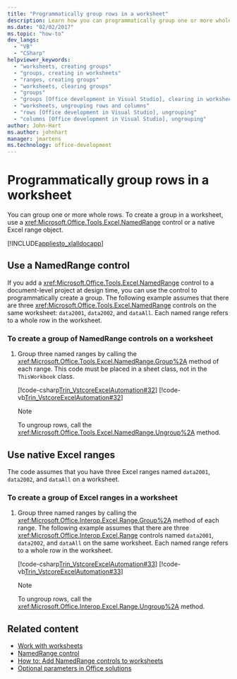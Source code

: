 ```yaml
---
title: "Programmatically group rows in a worksheet"
description: Learn how you can programmatically group one or more whole rows in Microsoft Excel by using a NamedRange control or a native Excel range object.
ms.date: "02/02/2017"
ms.topic: "how-to"
dev_langs:
  - "VB"
  - "CSharp"
helpviewer_keywords:
  - "worksheets, creating groups"
  - "groups, creating in worksheets"
  - "ranges, creating groups"
  - "worksheets, clearing groups"
  - "groups"
  - "groups [Office development in Visual Studio], clearing in worksheets"
  - "worksheets, ungrouping rows and columns"
  - "rows [Office development in Visual Studio], ungrouping"
  - "columns [Office development in Visual Studio], ungrouping"
author: John-Hart
ms.author: johnhart
manager: jmartens
ms.technology: office-development
---
```

# Programmatically group rows in a worksheet

  You can group one or more whole rows. To create a group in a worksheet, use a <xref:Microsoft.Office.Tools.Excel.NamedRange> control or a native Excel range object.

 [!INCLUDE[appliesto_xlalldocapp](../vsto/includes/appliesto-xlalldocapp-md.md)]

## Use a NamedRange control
 If you add a <xref:Microsoft.Office.Tools.Excel.NamedRange> control to a document-level project at design time, you can use the control to programmatically create a group. The following example assumes that there are three <xref:Microsoft.Office.Tools.Excel.NamedRange> controls on the same worksheet: `data2001`, `data2002`, and `dataAll`. Each named range refers to a whole row in the worksheet.

### To create a group of NamedRange controls on a worksheet

1. Group three named ranges by calling the <xref:Microsoft.Office.Tools.Excel.NamedRange.Group%2A> method of each range. This code must be placed in a sheet class, not in the `ThisWorkbook` class.

     [!code-csharp[Trin_VstcoreExcelAutomation#32](../vsto/codesnippet/CSharp/Trin_VstcoreExcelAutomationCS/Sheet1.cs#32)]
     [!code-vb[Trin_VstcoreExcelAutomation#32](../vsto/codesnippet/VisualBasic/Trin_VstcoreExcelAutomation/Sheet1.vb#32)]

    > [!NOTE]
    > To ungroup rows, call the <xref:Microsoft.Office.Tools.Excel.NamedRange.Ungroup%2A> method.

## Use native Excel ranges
 The code assumes that you have three Excel ranges named `data2001`, `data2002`, and `dataAll` on a worksheet.

### To create a group of Excel ranges in a worksheet

1. Group three named ranges by calling the <xref:Microsoft.Office.Interop.Excel.Range.Group%2A> method of each range. The following example assumes that there are three <xref:Microsoft.Office.Interop.Excel.Range> controls named `data2001`, `data2002`, and `dataAll` on the same worksheet. Each named range refers to a whole row in the worksheet.

     [!code-csharp[Trin_VstcoreExcelAutomation#33](../vsto/codesnippet/CSharp/Trin_VstcoreExcelAutomationCS/Sheet1.cs#33)]
     [!code-vb[Trin_VstcoreExcelAutomation#33](../vsto/codesnippet/VisualBasic/Trin_VstcoreExcelAutomation/Sheet1.vb#33)]

    > [!NOTE]
    > To ungroup rows, call the <xref:Microsoft.Office.Interop.Excel.Range.Ungroup%2A> method.

## Related content
- [Work with worksheets](../vsto/working-with-worksheets.md)
- [NamedRange control](../vsto/namedrange-control.md)
- [How to: Add NamedRange controls to worksheets](../vsto/how-to-add-namedrange-controls-to-worksheets.md)
- [Optional parameters in Office solutions](../vsto/optional-parameters-in-office-solutions.md)
